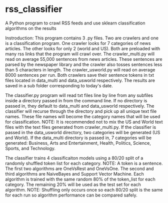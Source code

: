 # rss_classifier
A Python program to crawl RSS feeds and use sklearn classification algorithms on the results

Instroduction:
This program contains 3 .py files. Two are crawlers and one is a classification program. One crawler looks for 7 categories of news articles. The other looks for only 2 (world and US). Both are preloaded with many rss links that the program will crawl over. The crawler_multi.py will read on average 55,000 sentences from news articles. These sentences are parsed by the newspaper library and the crawler also tosses sentences less than 5 characters in length. The crawler_usworld.py will read on average 8000 sentences per run. Both crawlers save their sentence tokens in txt files located in data_multi and data_usworld respectively. The results are saved in a sub folder corresponding to today's date.

The classifier.py program will read txt files line by line from any subfiles inside a directory passed in from the command line. If no directory is passed in, they default to data_multi and data_usworld respectively. The classifier will recurse through the directory and pick up all unique text file names. These file names will become the category names that will be used for classification. NOTE: It is recommended not to mix the US and World text files with the text files generated from crawler_multi.py. If the classifier is passed in the data_usworld directory, two categories will be generated (US and World). If the data_multi directory is passed in, 7 categories will be generated: Business, Arts and Entertainment, Health, Politics, Science, Sports, and Technology. 

The classifier trains 4 classificaiton models using a 80/20 split of a randomly shuffled token list for each category. NOTE: A token is a sentence. The first two algorithms are OneVsRest and OneVsOne. The second and third algorithms are NaiveBayes and Support Vector Machine. Each algorithm is trained with the same random 80% of the token_list for each category. The remaining 20% will be used as the test set for each algorithm. NOTE: Shuffling only occurs once so each 80/20 split is the same for each run so algorithm performance can be compared safely. 
